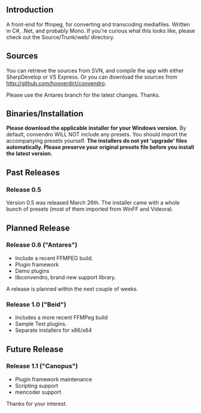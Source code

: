 ## Introduction ##
A front-end for ffmpeg, for converting and transcoding mediafiles. Written in C#, .Net, and probably Mono. If you're curious what this looks like, please check out the Source/Trunk/web/ directory.

## Sources ##
You can retrieve the sources from SVN, and compile the app with either SharpDevelop or VS Express. Or you can download the sources from http://github.com/hooverdirt/convendro.

Please use the Antares branch for the latest changes. Thanks.

## Binaries/Installation ##
**Please download the applicable installer for your Windows version.** By default, convendro WILL NOT include any presets. You should import the accompanying presets yourself.
**The installers do not yet 'upgrade' files automatically. Please preserve your original presets file before you install the latest version.**


## Past Releases ##

### Release 0.5 ###
Version 0.5 was released March 26th. The installer came with a whole bunch of presets (most of them imported from WinFF and Videora).

## Planned Release ##

### Release 0.6 ("Antares") ###

  * Include a recent FFMPEG build.
  * Plugin framework
  * Demo plugins
  * libconvendro, brand new support library.

A release is planned within the next couple of weeks.

### Release 1.0 ("Beid") ###

  * Includes a more recent FFMPeg build
  * Sample Test plugins.
  * Separate installers for x86/x64

## Future Release ##

### Release 1.1 ("Canopus") ###

  * Plugin framework maintenance
  * Scripting support
  * mencoder support


Thanks for your interest.